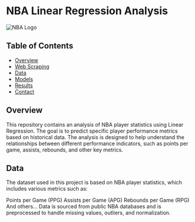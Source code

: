 # NBA Linear Regression Analysis

![NBA Logo](https://upload.wikimedia.org/wikipedia/en/0/03/National_Basketball_Association_logo.svg)

## Table of Contents

- [Overview](#overview)
- [Web Scraping](#web-scraping)
- [Data](#data)
- [Models](#models)
- [Results](#results)
- [Contact](#contact)

## Overview

This repository contains an analysis of NBA player statistics using Linear Regression. The goal is to predict specific player performance metrics based on historical data. The analysis is designed to help understand the relationships between different performance indicators, such as points per game, assists, rebounds, and other key metrics.

## Data

The dataset used in this project is based on NBA player statistics, which includes various metrics such as:

Points per Game (PPG)
Assists per Game (APG)
Rebounds per Game (RPG)
And others...
Data is sourced from public NBA databases and is preprocessed to handle missing values, outliers, and normalization.

